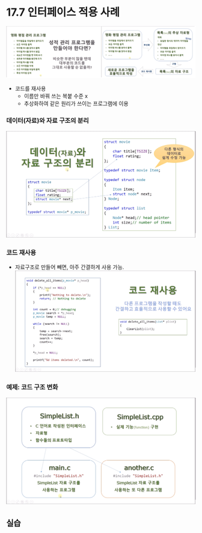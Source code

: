# 17.7 인터페이스 적용 사례
![](../images/chapter17/interface1.png)

* 코드를 재사용
    - 이름만 바꿔 쓰는 복붙 수준 x
    - 추상화하여 같은 원리가 쓰이는 프로그램에 이용

### 데이터(자료)와 자료 구조의 분리
![](../images/chapter17/interface2.png)

### 코드 재사용
* 자료구조로 만들어 빼면, 아주 간결하게 사용 가능.
![](../images/chapter17/interface3.png)

### 예제: 코드 구조 변화
![](../images/chapter17/interface4.png)

## 실습
